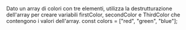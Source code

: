 Dato un array di colori con tre elementi, utilizza la destrutturazione dell'array per creare variabili firstColor, secondColor e ThirdColor che contengono i valori dell'array.
const colors = ["red", "green", "blue"];

